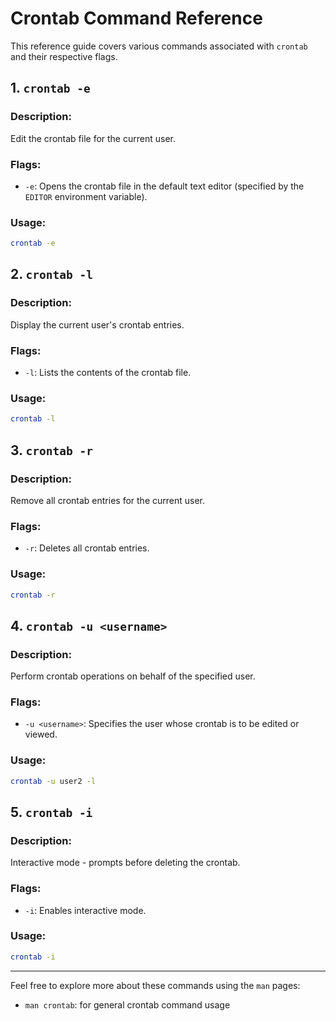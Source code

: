 # Crontab Command Reference

This reference guide covers various commands associated with `crontab` and their respective flags.

## 1. `crontab -e`

### Description:
Edit the crontab file for the current user.

### Flags:
- `-e`: Opens the crontab file in the default text editor (specified by the `EDITOR` environment variable).

### Usage:
```bash
crontab -e
```

## 2. `crontab -l`

### Description:
Display the current user's crontab entries.

### Flags:
- `-l`: Lists the contents of the crontab file.

### Usage:
```bash
crontab -l
```

## 3. `crontab -r`

### Description:
Remove all crontab entries for the current user.

### Flags:
- `-r`: Deletes all crontab entries.

### Usage:
```bash
crontab -r
```

## 4. `crontab -u <username>`

### Description:
Perform crontab operations on behalf of the specified user.

### Flags:
- `-u <username>`: Specifies the user whose crontab is to be edited or viewed.

### Usage:
```bash
crontab -u user2 -l
```

## 5. `crontab -i`

### Description:
Interactive mode - prompts before deleting the crontab.

### Flags:
- `-i`: Enables interactive mode.

### Usage:
```bash
crontab -i
```

---

Feel free to explore more about these commands using the `man` pages:
- `man crontab`: for general crontab command usage
